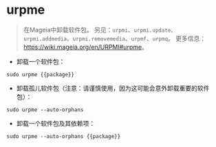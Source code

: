 # urpme

> 在Mageia中卸载软件包。
> 另见：`urpmi`、`urpmi.update`、`urpmi.addmedia`、`urpmi.removemedia`、`urpmf`、`urpmq`。
> 更多信息：<https://wiki.mageia.org/en/URPMI#urpme>。

- 卸载一个软件包：

`sudo urpme {{package}}`

- 卸载孤儿软件包（注意：请谨慎使用，因为这可能会意外卸载重要的软件包）：

`sudo urpme --auto-orphans`

- 卸载一个软件包及其依赖项：

`sudo urpme --auto-orphans {{package}}`